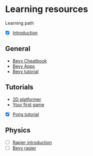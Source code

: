 # Learning resources

Learning path

- [x] [Introduction](https://bevyengine.org/learn/quick-start/introduction/)

## General

- [Bevy Cheatbook](https://bevy-cheatbook.github.io/tutorial.html)
- [Bevy Apps](https://taintedcoders.com/bevy/apps/)
- [Bevy tutorial](https://dev.to/sbelzile/rust-platformer-part-1-bevy-and-ecs-2pci)

## Tutorials

- [2D platformer](https://affanshahid.dev/posts/learning-game-dev-bevy-1/)
- [Your first game](https://rhulha.github.io/bevy-website/learn/book/your-first-game/index.html)
- [x] [Pong tutorial](https://taintedcoders.com/bevy/pong-tutorial/)

## Physics

- [ ] [Rapier introduction](https://taintedcoders.com/bevy/rapier/)
- [ ] [Bevy rapier](https://rapier.rs/docs/user_guides/bevy_plugin/getting_started_bevy)
